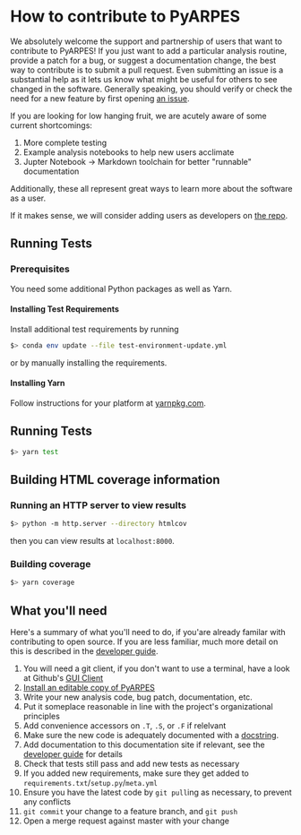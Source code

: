 # How to contribute to PyARPES

We absolutely welcome the support and partnership of users that want to contribute to PyARPES!
If you just want to add a particular analysis routine, provide a patch for a bug, or suggest a documentation
change, the best way to contribute is to submit a pull request. Even submitting an issue is
a substantial help as it lets us know what might be useful for others to see changed in the software.
Generally speaking, you should verify or check the need for a new feature by first opening
[an issue](https://gitlab.com/lanzara-group/python-arpes/issues).

If you are looking for low hanging fruit, we are acutely aware of some current shortcomings:

1. More complete testing
2. Example analysis notebooks to help new users acclimate
3. Jupter Notebook -> Markdown toolchain for better "runnable" documentation

Additionally, these all represent great ways to learn more about the software as a user.

If it makes sense, we will consider adding users as developers on
[the repo](https://gitlab.com/lanzara-group/python-arpes).

## Running Tests

### Prerequisites

You need some additional Python packages as well as Yarn.

#### Installing Test Requirements

Install additional test requirements by running

```bash
$> conda env update --file test-environment-update.yml
```

or by manually installing the requirements.

#### Installing Yarn

Follow instructions for your platform at [yarnpkg.com](https://yarnpkg.com/).

## Running Tests

```bash
$> yarn test
```

## Building HTML coverage information

### Running an HTTP server to view results

```bash
$> python -m http.server --directory htmlcov
```

then you can view results at `localhost:8000`.

### Building coverage

```bash
$> yarn coverage
```

## What you'll need

Here's a summary of what you'll need to do, if you'are already familar with contributing to open source. If you
are less familiar, much more detail on this is described in the [developer guide](/dev-guide).

1. You will need a git client, if you don't want to use a terminal, have a look at Github's [GUI Client](https://desktop.github.com/)
2. [Install an editable copy of PyARPES](/dev-guide)
3. Write your new analysis code, bug patch, documentation, etc.
4. Put it someplace reasonable in line with the project's organizational principles
5. Add convenience accessors on `.T`, `.S`, or `.F` if relelvant
6. Make sure the new code is adequately documented with a
   [docstring](https://en.wikipedia.org/wiki/Docstring#Python).
7. Add documentation to this documentation site if relevant, see the [developer guide](/dev-guide) for details
8. Check that tests still pass and add new tests as necessary
9. If you added new requirements, make sure they get added to `requirements.txt`/`setup.py`/`meta.yml`
10. Ensure you have the latest code by `git pull`ing as necessary, to prevent any conflicts
11. `git commit` your change to a feature branch, and `git push`
12. Open a merge request against master with your change

